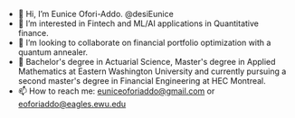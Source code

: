 - 👋 Hi, I’m Eunice Ofori-Addo. @desiEunice
- 👀 I’m interested in Fintech and ML/AI applications in Quantitative finance.
- 💞️ I’m looking to collaborate on financial portfolio optimization with a quantum annealer.
- 🌱 Bachelor's degree in Actuarial Science,  Master's degree in Applied Mathematics at Eastern Washington University and currently pursuing a second master's degree in Financial Engineering at HEC Montreal.
- 📫 How to reach me: euniceoforiaddo@gmail.com or eoforiaddo@eagles.ewu.edu

<!---
desiEunice/desiEunice is a ✨ special ✨ repository because its `README.md` (this file) appears on your GitHub profile.
You can click the Preview link to take a look at your changes.
--->
